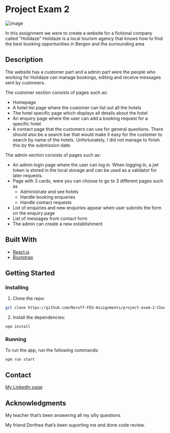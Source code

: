 # Project Exam 2

![image](https://user-images.githubusercontent.com/52622303/164316813-4b12d99f-aeb7-4069-85cf-e72b3a50ac99.png)

In this assignment we were to create a website for a fictional company called "Holidaze"
Holidaze is a local tourism agency that knows how to find the best booking opportunities in Bergen and the surrounding area

## Description

The website has a customer part and a admin part were the people who working for Holidaze can manage
bookings, editing and receive messages sent by customers.

The customer section consists of pages such as:
- Homepage
- A hotel list page where the customer can list out all the hotels
- The hotel specific page which displays all details about the hotel
- An enquiry page where the user can add a booking request for a specific hotel
- A contact page that the customers can use for general questions.
There should also be a search bar that would make it easy for the customer to search by name of the hotels.
Unfortunately, I did not manage to finish this by the submission date.

The admin section consists of pages such as:
- An admin login page where the user can log in. When logging in, a jwt token is stored 
  in the local storage and can be used as a validator for later requests.
- Page with 3 cards, were you can choose to go to 3 different pages such as
     - Administrate and see hotels
     - Handle booking enqueries
     - Handle contact requests
 - List of enquiries and new enquiries appear when user submits the form on the enquiry page
- List of messages from contact form
- The admin can create a new establishment

## Built With

- [React.js](https://reactjs.org/)
- [Bootstrap](https://getbootstrap.com)

## Getting Started

### Installing

1. Clone the repo:

```bash
git clone https://github.com/Noroff-FEU-Assignments/project-exam-2-Charlotte366
```

2. Install the dependencies:

```
npm install
```

### Running

To run the app, run the following commands:

```node
npm run start
```


## Contact


[My LinkedIn page](www.linkedin.com)


## Acknowledgments

My teacher that’s been answering all my silly 
questions

My friend Dorthea that’s been suporting me and done code 
review.
